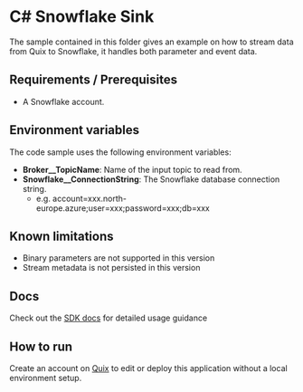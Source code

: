 # C# Snowflake Sink

The sample contained in this folder gives an example on how to stream data from Quix to Snowflake, it handles both parameter and event data.

## Requirements / Prerequisites
 - A Snowflake account.

## Environment variables

The code sample uses the following environment variables:

- **Broker__TopicName**: Name of the input topic to read from.
- **Snowflake__ConnectionString**: The Snowflake database connection string. 
  - e.g. account=xxx.north-europe.azure;user=xxx;password=xxx;db=xxx

## Known limitations 
- Binary parameters are not supported in this version
- Stream metadata is not persisted in this version

## Docs
Check out the [SDK docs](https://quix.ai/docs/sdk/introduction.html) for detailed usage guidance

## How to run
Create an account on [Quix](https://portal.platform.quix.ai/self-sign-up?xlink=github) to edit or deploy this application without a local environment setup.
